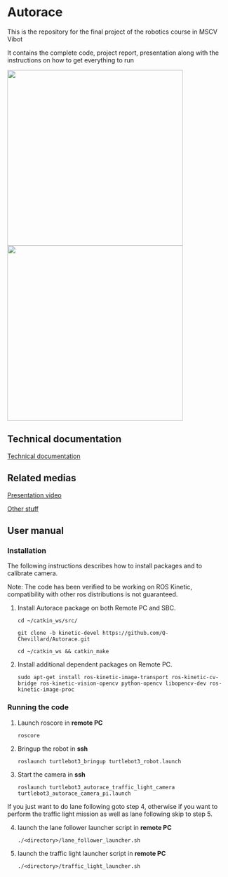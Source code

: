 # Autorace
This is the repository for the final project of the robotics course in MSCV Vibot

It contains the complete code, project report, presentation along with the instructions on how to get everything to run

<p float="left">
  <img src="https://www.vibot.org/uploads/2/3/5/8/2358523/696297.png" width="400" />
  <img src="https://user-images.githubusercontent.com/62595618/145738760-61a1fe0c-c297-4c03-8b36-6aabd3469caa.png" width="400" /> 
</p>

<!-- ![image](https://user-images.githubusercontent.com/62595618/145738760-61a1fe0c-c297-4c03-8b36-6aabd3469caa.png) -->

## Technical documentation
[Technical documentation](https://github.com/Q-Chevillard/Autorace/blob/511b83aabb3bfb0c0444316ae1cb6c88e4e65f3f/Technical%20Documentation.pdf)

## Related medias
[Presentation video](https://drive.google.com/file/d/1mtCk5bxuI0p6N6HrjZ6uclQ2sKCshmr7/view?usp=sharing)

[Other stuff](https://drive.google.com/drive/folders/1_yZ78yg9CAFjahyFoOScyZC6Cuo5MB2w?usp=sharing)

## User manual
### Installation
The following instructions describes how to install packages and to calibrate camera.

Note: The code has been verified to be working on ROS Kinetic, compatibility with other ros distributions is not guaranteed.

1. Install Autorace package on both Remote PC and SBC.
   
   ```cd ~/catkin_ws/src/```
   
   ```git clone -b kinetic-devel https://github.com/Q-Chevillard/Autorace.git```
   
   ```cd ~/catkin_ws && catkin_make```


2. Install additional dependent packages on Remote PC.

   ```sudo apt-get install ros-kinetic-image-transport ros-kinetic-cv-bridge ros-kinetic-vision-opencv python-opencv libopencv-dev ros-kinetic-image-proc```

### Running the code
1. Launch roscore in **remote PC**

   ```roscore```

2. Bringup the robot in **ssh**

   ```roslaunch turtlebot3_bringup turtlebot3_robot.launch```
   
3. Start the camera in **ssh**

   ```roslaunch turtlebot3_autorace_traffic_light_camera turtlebot3_autorace_camera_pi.launch```
   
If you just want to do lane following goto step 4, otherwise if you want to perform the traffic light mission as well as lane following skip to step 5.

4. launch the lane follower launcher script in **remote PC**

   ```./<directory>/lane_follower_launcher.sh```

5. launch the traffic light launcher script in **remote PC**

   ```./<directory>/traffic_light_launcher.sh```
